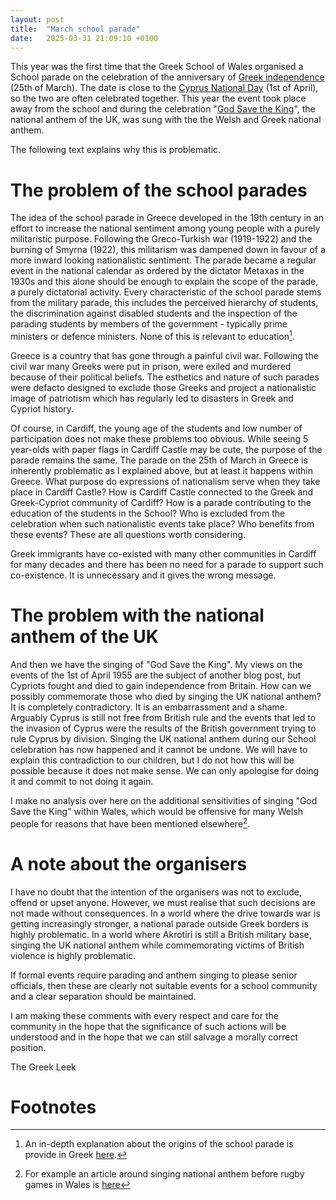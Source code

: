 ```yaml
---
layout: post
title:  "March school parade"
date:   2025-03-31 21:09:10 +0100
---
```

This year was the first time that the Greek School of Wales organised a School parade on the celebration of the anniversary of [Greek independence](https://en.wikipedia.org/wiki/Celebration_of_the_Greek_Revolution) (25th of March). The date is close to the [Cyprus National Day](https://en.wikipedia.org/wiki/EOKA#Armed_campaign) (1st of April), so the two are often celebrated together. This year the event took place away from the school and during the celebration "[God Save the King](https://en.wikipedia.org/wiki/God_Save_the_King)", the national anthem of the UK, was sung with the the Welsh and Greek national anthem.

The following text explains why this is problematic.

# The problem of the school parades

The idea of the school parade in Greece developed in the 19th century in an effort to increase the national sentiment among young people with a purely militaristic purpose. Following the Greco-Turkish war (1919-1922) and the burning of Smyrna (1922), this militarism was dampened down in favour of a more inward looking nationalistic sentiment. The parade became a regular event in the national calendar as ordered by the dictator Metaxas in the 1930s and this alone should be enough to explain the scope of the parade, a purely dictatorial activity. Every characteristic of the school parade stems from the military parade, this includes the perceived hierarchy of students, the discrimination against disabled students and the inspection of the parading students by members of the government - typically prime ministers or defence ministers. None of this is relevant to education[^1].

Greece is a country that has gone through a painful civil war. Following the civil war many Greeks were put in prison, were exiled and murdered because of their political beliefs. The esthetics and nature of such parades were defacto designed to exclude those Greeks and project a nationalistic image of patriotism which has regularly led to disasters in Greek and Cypriot history.

Of course, in Cardiff, the young age of the students and low number of participation does not make these problems too obvious. While seeing 5 year-olds with paper flags in Cardiff Castle may be cute, the purpose of the parade remains the same. The parade on the 25th of March in Greece is inherently problematic as I explained above, but at least it happens within Greece. What purpose do expressions of nationalism serve when they take place in Cardiff Castle? How is Cardiff Castle connected to the Greek and Greek-Cypriot community of Cardiff? How is a parade contributing to the education of the students in the School? Who is excluded from the celebration when such nationalistic events take place? Who benefits from these events? These are all questions worth considering.

Greek immigrants have co-existed with many other communities in Cardiff for many decades and there has been no need for a parade to support such co-existence. It is unnecessary and it gives the wrong message.

# The problem with the national anthem of the UK

And then we have the singing of "God Save the King". My views on the events of the 1st of April 1955 are the subject of another blog post, but Cypriots fought and died to gain independence from Britain. How can we possibly commemorate those who died by singing the UK national anthem? It is completely contradictory. It is an embarrassment and a shame. Arguably Cyprus is still not free from British rule and the events that led to the invasion of Cyprus were the results of the British government trying to rule Cyprus by division. Singing the UK national anthem during our School celebration has now happened and it cannot be undone. We will have to explain this contradiction to our children, but I do not how this will be possible because it does not make sense. We can only apologise for doing it and commit to not doing it again.

I make no analysis over here on the additional sensitivities of singing "God Save the King" within Wales, which would be offensive for many Welsh people for reasons that have been mentioned elsewhere[^2]. 

# A note about the organisers

I have no doubt that the intention of the organisers was not to exclude, offend or upset anyone. However, we must realise that such decisions are not made without consequences. In a world where the drive towards war is getting increasingly stronger, a national parade outside Greek borders is highly problematic. In a world where Akrotiri is still a British military base, singing the UK national anthem while commemorating victims of British violence is highly problematic.

If formal events require parading and anthem singing to please senior officials, then these are clearly not suitable events for a school community and a clear separation should be maintained.

I am making these comments with every respect and care for the community in the hope that the significance of such actions will be understood and in the hope that we can still salvage a morally correct position.

The Greek Leek

# Footnotes

[^1]:  An in-depth explanation about the origins of the school parade is provide in Greek [here](https://selidodeiktis.edu.gr/2019/10/31/%CE%BF%CE%B9-%CE%BC%CE%B1%CE%B8%CE%B7%CF%84%CE%B9%CE%BA%CE%AD%CF%82-%CF%80%CE%B1%CF%81%CE%B5%CE%BB%CE%AC%CF%83%CE%B5%CE%B9%CF%82-%CE%B4%CE%B9%CE%B1%CF%87%CF%81%CE%BF%CE%BD%CE%B9%CE%BA%CF%8C%CF%82/).

[^2]: For example an article around singing national anthem before rugby games in Wales is [here](https://nation.cymru/news/bbc-wales-sparks-furious-backlash-with-god-save-the-queen-question/)